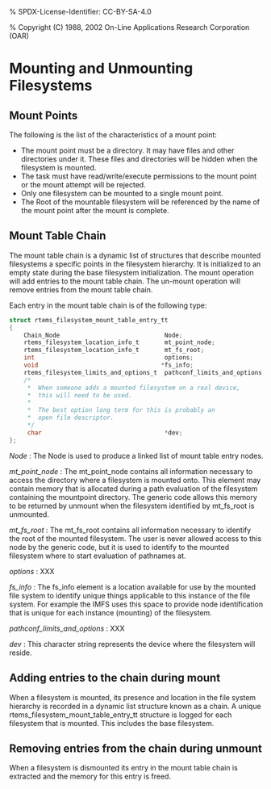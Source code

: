 % SPDX-License-Identifier: CC-BY-SA-4.0

% Copyright (C) 1988, 2002 On-Line Applications Research Corporation (OAR)

# Mounting and Unmounting Filesystems

## Mount Points

The following is the list of the characteristics of a mount point:

- The mount point must be a directory. It may have files and other directories
  under it. These files and directories will be hidden when the filesystem is
  mounted.
- The task must have read/write/execute permissions to the mount point or the
  mount attempt will be rejected.
- Only one filesystem can be mounted to a single mount point.
- The Root of the mountable filesystem will be referenced by the name of the
  mount point after the mount is complete.

## Mount Table Chain

The mount table chain is a dynamic list of structures that describe mounted
filesystems a specific points in the filesystem hierarchy. It is initialized to
an empty state during the base filesystem initialization. The mount operation
will add entries to the mount table chain. The un-mount operation will remove
entries from the mount table chain.

Each entry in the mount table chain is of the following type:

```c
struct rtems_filesystem_mount_table_entry_tt
{
    Chain_Node                             Node;
    rtems_filesystem_location_info_t       mt_point_node;
    rtems_filesystem_location_info_t       mt_fs_root;
    int                                    options;
    void                                  *fs_info;
    rtems_filesystem_limits_and_options_t  pathconf_limits_and_options;
    /*
     *  When someone adds a mounted filesystem on a real device,
     *  this will need to be used.
     *
     *  The best option long term for this is probably an
     *  open file descriptor.
     */
     char                                  *dev;
};
```

*Node*
: The Node is used to produce a linked list of mount table entry nodes.

*mt_point_node*
: The mt_point_node contains all information necessary to access the
  directory where a filesystem is mounted onto. This element may contain
  memory that is allocated during a path evaluation of the filesystem
  containing the mountpoint directory. The generic code allows this memory
  to be returned by unmount when the filesystem identified by mt_fs_root is
  unmounted.

*mt_fs_root*
: The mt_fs_root contains all information necessary to identify the root of
  the mounted filesystem. The user is never allowed access to this node by
  the generic code, but it is used to identify to the mounted filesystem
  where to start evaluation of pathnames at.

*options*
: XXX

*fs_info*
: The fs_info element is a location available for use by the mounted file
  system to identify unique things applicable to this instance of the file
  system. For example the IMFS uses this space to provide node
  identification that is unique for each instance (mounting) of the
  filesystem.

*pathconf_limits_and_options*
: XXX

*dev*
: This character string represents the device where the filesystem will reside.

## Adding entries to the chain during mount

When a filesystem is mounted, its presence and location in the file system
hierarchy is recorded in a dynamic list structure known as a chain. A unique
rtems_filesystem_mount_table_entry_tt structure is logged for each filesystem
that is mounted. This includes the base filesystem.

## Removing entries from the chain during unmount

When a filesystem is dismounted its entry in the mount table chain is extracted
and the memory for this entry is freed.
